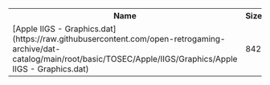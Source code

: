 <table>
<tr><th>Name</th><th>Size</th></tr>
<tr><td>[Apple IIGS - Graphics.dat](https://raw.githubusercontent.com/open-retrogaming-archive/dat-catalog/main/root/basic/TOSEC/Apple/IIGS/Graphics/Apple IIGS - Graphics.dat)</td><td>842</td></tr>
</table>
